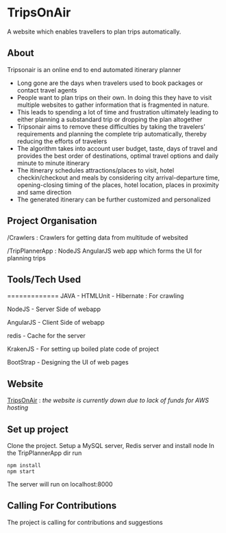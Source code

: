 TripsOnAir
==============

A website which enables travellers to plan trips automatically.

## About

Tripsonair is an online end to end automated itinerary planner
* Long gone are the days when travelers used to book packages or contact travel agents
* People want to plan trips on their own. In doing this they have to visit multiple websites to gather information that is fragmented in nature.
* This leads to spending a lot of time and frustration ultimately leading to either planning a substandard trip or dropping the plan altogether
* Tripsonair aims to remove these difficulties by taking the travelers’ requirements and planning the complete trip automatically, thereby reducing the efforts of travelers
* The algorithm takes into account user budget, taste, days of travel and provides the best order of destinations, optimal travel options and daily minute to minute itinerary
* The itinerary schedules attractions/places to visit, hotel checkin/checkout and meals by considering city arrival-departure time, opening-closing timing of the places, hotel location, places in proximity and same direction
* The generated itinerary can be further customized and personalized

## Project Organisation

/Crawlers :  Crawlers for getting data from multitude of websited

/TripPlannerApp : NodeJS AngularJS web app which forms the UI for planning trips

## Tools/Tech Used
=============
JAVA - HTMLUnit - Hibernate : For crawling

NodeJS - Server Side of webapp

AngularJS - Client Side of webapp

redis - Cache for the server

KrakenJS - For setting up boiled plate code of project

BootStrap - Designing the UI of web pages


## Website

[TripsOnAir](http://www.tripsonair.com) : *the website is currently down due to lack of funds for AWS hosting*

## Set up project

Clone the project.
Setup a MySQL server, Redis server and install node
In the TripPlannerApp dir run
```
npm install
npm start
```
The server will run on localhost:8000

## Calling For Contributions

The project is calling for contributions and suggestions
